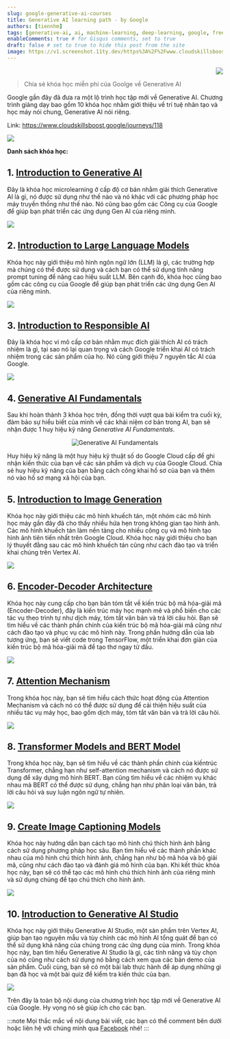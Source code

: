 ```yaml
---
slug: google-generative-ai-courses
title: Generative AI learning path - by Google
authors: [tiennhm]
tags: [generative-ai, ai, machine-learning, deep-learning, google, free-course]
enableComments: true # for Gisqus comments, set to true
draft: false # set to true to hide this post from the site
image: https://v1.screenshot.11ty.dev/https%3A%2F%2Fwww.cloudskillsboost.google%2Fjourneys%2F118/opengraph/
---
```


<p align="right">
    <img src="https://api.visitorbadge.io/api/visitors?path=https%3A%2F%2FGDSC-HCMUTE.github.io%2Fblog%2Fgoogle-generative-ai-courses&label=⚪Views&labelColor=%2337d67a&countColor=%23555555&style=flat&labelStyle=upper" loading='lazy' decoding='async'/>
</p>

> Chia sẻ khóa học miễn phí của Goolge về Generative AI

Google gần đây đã đưa ra một lộ trình học tập mới về Generative AI. Chương trình giảng dạy bao gồm 10 khóa học nhằm giới thiệu về trí tuệ nhân tạo và học máy nói chung, Generative AI nói riêng.

<!--truncate-->

Link: https://www.cloudskillsboost.google/journeys/118

<img src="https://v1.screenshot.11ty.dev/https%3A%2F%2Fwww.cloudskillsboost.google%2Fjourneys%2F118/opengraph/" loading='lazy' decoding='async'/>

**Danh sách khóa học:**
## 1. [Introduction to Generative AI](https://www.cloudskillsboost.google/course_templates/536)

Đây là khóa học microlearning ở cấp độ cơ bản nhằm giải thích Generative AI là gì, nó được sử dụng như thế nào và nó khác với các phương pháp học máy truyền thống như thế nào. Nó cũng bao gồm các Công cụ của Google để giúp bạn phát triển các ứng dụng Gen AI của riêng mình.

<img src="https://v1.screenshot.11ty.dev/https%3A%2F%2Fwww.cloudskillsboost.google%2Fcourse_templates%2F536/opengraph/" loading='lazy' decoding='async'/>

## 2. [Introduction to Large Language Models](https://www.cloudskillsboost.google/course_templates/539)

Khóa học này giới thiệu mô hình ngôn ngữ lớn (LLM) là gì, các trường hợp mà chúng có thể được sử dụng và cách bạn có thể sử dụng tính năng prompt tuning để nâng cao hiệu suất LLM. Bên cạnh đó, khóa học cũng bao gồm các công cụ của Google để giúp bạn phát triển các ứng dụng Gen AI của riêng mình.

<img src="https://v1.screenshot.11ty.dev/https%3A%2F%2Fwww.cloudskillsboost.google%2Fcourse_templates%2F539/opengraph/" loading='lazy' decoding='async'/>

## 3. [Introduction to Responsible AI](https://www.cloudskillsboost.google/course_templates/554)

Đây là khóa học vi mô cấp cơ bản nhằm mục đích giải thích AI có trách nhiệm là gì, tại sao nó lại quan trọng và cách Google triển khai AI có trách nhiệm trong các sản phẩm của họ. Nó cũng giới thiệu 7 nguyên tắc AI của Google.

<img src="https://v1.screenshot.11ty.dev/https%3A%2F%2Fwww.cloudskillsboost.google%2Fcourse_templates%2F554/opengraph/" loading='lazy' decoding='async'/>

## 4. [Generative AI Fundamentals](https://www.cloudskillsboost.google/course_templates/556)

Sau khi hoàn thành 3 khóa học trên, đồng thời vượt qua bài kiểm tra cuối kỳ, đảm bảo sự hiểu biết của mình về các khái niệm cơ bản trong AI, bạn sẽ nhận được 1 huy hiệu kỹ năng *Generative AI Fundamentals*.

<p align="center">
    <img src="https://cdn.qwiklabs.com/P9uqBmVh2e0NwmqKOAfmcN7nX4k%2FVhRlcHDYGpH%2BcdQ%3D" alt="Generative AI Fundamentals" />
</p>

Huy hiệu kỹ năng là một huy hiệu kỹ thuật số do Google Cloud cấp để ghi nhận kiến ​​thức của bạn về các sản phẩm và dịch vụ của Google Cloud. Chia sẻ huy hiệu kỹ năng của bạn bằng cách công khai hồ sơ của bạn và thêm nó vào hồ sơ mạng xã hội của bạn.

## 5. [Introduction to Image Generation](https://www.cloudskillsboost.google/course_templates/541)

Khóa học này giới thiệu các mô hình khuếch tán, một nhóm các mô hình học máy gần đây đã cho thấy nhiều hứa hẹn trong không gian tạo hình ảnh. Các mô hình khuếch tán làm nền tảng cho nhiều công cụ và mô hình tạo hình ảnh tiên tiến nhất trên Google Cloud. Khóa học này giới thiệu cho bạn lý thuyết đằng sau các mô hình khuếch tán cũng như cách đào tạo và triển khai chúng trên Vertex AI.

<img src="https://v1.screenshot.11ty.dev/https%3A%2F%2Fwww.cloudskillsboost.google%2Fcourse_templates%2F541/opengraph/" loading='lazy' decoding='async'/>

## 6. [Encoder-Decoder Architecture](https://www.cloudskillsboost.google/course_templates/543)

Khóa học này cung cấp cho bạn bản tóm tắt về kiến ​​trúc bộ mã hóa-giải mã (Encoder-Decoder), đây là kiến ​​trúc máy học mạnh mẽ và phổ biến cho các tác vụ theo trình tự như dịch máy, tóm tắt văn bản và trả lời câu hỏi. Bạn sẽ tìm hiểu về các thành phần chính của kiến ​​trúc bộ mã hóa-giải mã cũng như cách đào tạo và phục vụ các mô hình này. Trong phần hướng dẫn của lab tương ứng, bạn sẽ viết code trong TensorFlow, một triển khai đơn giản của kiến ​​trúc bộ mã hóa-giải mã để tạo thơ ngay từ đầu.

<img src="https://v1.screenshot.11ty.dev/https%3A%2F%2Fwww.cloudskillsboost.google%2Fcourse_templates%2F543/opengraph/" loading='lazy' decoding='async'/>

## 7. [Attention Mechanism](https://www.cloudskillsboost.google/course_templates/537)

Trong khóa học này, bạn sẽ tìm hiểu cách thức hoạt động của Attention Mechanism và cách nó có thể được sử dụng để cải thiện hiệu suất của nhiều tác vụ máy học, bao gồm dịch máy, tóm tắt văn bản và trả lời câu hỏi.

<img src="https://v1.screenshot.11ty.dev/https%3A%2F%2Fwww.cloudskillsboost.google%2Fcourse_templates%2F537/opengraph/" loading='lazy' decoding='async'/>

## 8. [Transformer Models and BERT Model](https://www.cloudskillsboost.google/course_templates/538)

Trong khóa học này, bạn sẽ tìm hiểu về các thành phần chính của kiến ​​trúc Transformer, chẳng hạn như self-attention mechanism và cách nó được sử dụng để xây dựng mô hình BERT. Bạn cũng tìm hiểu về các nhiệm vụ khác nhau mà BERT có thể được sử dụng, chẳng hạn như phân loại văn bản, trả lời câu hỏi và suy luận ngôn ngữ tự nhiên.

<img src="https://v1.screenshot.11ty.dev/https%3A%2F%2Fwww.cloudskillsboost.google%2Fcourse_templates%2F538/opengraph/" loading='lazy' decoding='async'/>

## 9. [Create Image Captioning Models](https://www.cloudskillsboost.google/course_templates/542)

Khóa học này hướng dẫn bạn cách tạo mô hình chú thích hình ảnh bằng cách sử dụng phương pháp học sâu. Bạn tìm hiểu về các thành phần khác nhau của mô hình chú thích hình ảnh, chẳng hạn như bộ mã hóa và bộ giải mã, cũng như cách đào tạo và đánh giá mô hình của bạn. Khi kết thúc khóa học này, bạn sẽ có thể tạo các mô hình chú thích hình ảnh của riêng mình và sử dụng chúng để tạo chú thích cho hình ảnh.

<img src="https://v1.screenshot.11ty.dev/https%3A%2F%2Fwww.cloudskillsboost.google%2Fcourse_templates%2F542/opengraph/" loading='lazy' decoding='async'/>

## 10. [Introduction to Generative AI Studio](https://www.cloudskillsboost.google/course_templates/552)

Khóa học này giới thiệu Generative AI Studio, một sản phẩm trên Vertex AI, giúp bạn tạo nguyên mẫu và tùy chỉnh các mô hình AI tổng quát để bạn có thể sử dụng khả năng của chúng trong các ứng dụng của mình. Trong khóa học này, bạn tìm hiểu Generative AI Studio là gì, các tính năng và tùy chọn của nó cũng như cách sử dụng nó bằng cách xem qua các bản demo của sản phẩm. Cuối cùng, bạn sẽ có một bài lab thực hành để áp dụng những gì bạn đã học và một bài quiz để kiểm tra kiến ​​thức của bạn.

<img src="https://v1.screenshot.11ty.dev/https%3A%2F%2Fwww.cloudskillsboost.google%2Fcourse_templates%2F552/opengraph/" loading='lazy' decoding='async'/>


Trên đây là toàn bộ nội dung của chương trình học tập mới về Generative AI của Google. Hy vọng nó sẽ giúp ích cho các bạn.

:::note
Mọi thắc mắc về nội dung bài viết, các bạn có thể comment bên dưới hoặc liên hệ với chúng mình qua [Facebook](https://www.facebook.com/gdsc.hcmute) nhé!
:::
